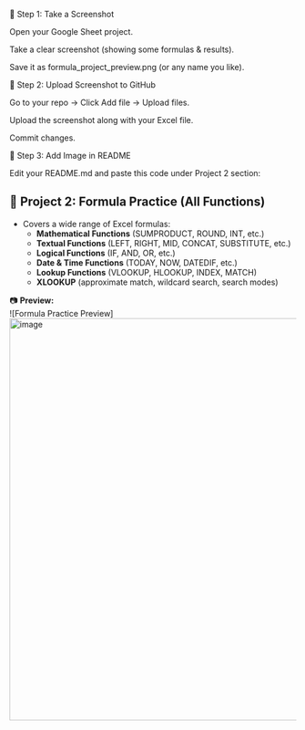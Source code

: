 📌 Step 1: Take a Screenshot

Open your Google Sheet project.

Take a clear screenshot (showing some formulas & results).

Save it as formula_project_preview.png (or any name you like).

📌 Step 2: Upload Screenshot to GitHub

Go to your repo → Click Add file → Upload files.

Upload the screenshot along with your Excel file.

Commit changes.

📌 Step 3: Add Image in README

Edit your README.md and paste this code under Project 2 section:

## 📌 Project 2: Formula Practice (All Functions)  

- Covers a wide range of Excel formulas:  
  - **Mathematical Functions** (SUMPRODUCT, ROUND, INT, etc.)  
  - **Textual Functions** (LEFT, RIGHT, MID, CONCAT, SUBSTITUTE, etc.)  
  - **Logical Functions** (IF, AND, OR, etc.)  
  - **Date & Time Functions** (TODAY, NOW, DATEDIF, etc.)  
  - **Lookup Functions** (VLOOKUP, HLOOKUP, INDEX, MATCH)  
  - **XLOOKUP** (approximate match, wildcard search, search modes)  

📷 **Preview:**  
![Formula Practice Preview]<img width="817" height="705" alt="image" src="https://github.com/user-attachments/assets/c5b6bd13-42c7-4c00-8027-a14ff3987714" />
